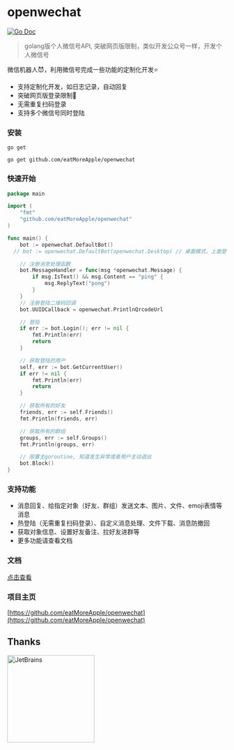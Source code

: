 

# openwechat

[![Go Doc](https://pkg.go.dev/badge/github.com/eatMoreApple/openwechat)](https://godoc.org/github.com/eatMoreApple/openwechat)

> golang版个人微信号API, 突破网页版限制，类似开发公众号一样，开发个人微信号



微信机器人:smiling_imp:，利用微信号完成一些功能的定制化开发⭐



* 支持定制化开发，如日志记录，自动回复
* 突破网页版登录限制&#x1F4E3;
* 无需重复扫码登录
* 支持多个微信号同时登陆



### 安装

`go get`

```shell
go get github.com/eatMoreApple/openwechat
```



### 快速开始

```go
package main

import (
	"fmt"
	"github.com/eatMoreApple/openwechat"
)

func main() {
	bot := openwechat.DefaultBot()
  // bot := openwechat.DefaultBot(openwechat.Desktop) // 桌面模式，上面登录不上的可以尝试切换这种模式

	// 注册消息处理函数
	bot.MessageHandler = func(msg *openwechat.Message) {
		if msg.IsText() && msg.Content == "ping" {
			msg.ReplyText("pong")
		}
	}
	// 注册登陆二维码回调
	bot.UUIDCallback = openwechat.PrintlnQrcodeUrl

	// 登陆
	if err := bot.Login(); err != nil {
		fmt.Println(err)
		return
	}

	// 获取登陆的用户
	self, err := bot.GetCurrentUser()
	if err != nil {
		fmt.Println(err)
		return
	}

	// 获取所有的好友
	friends, err := self.Friends()
	fmt.Println(friends, err)

	// 获取所有的群组
	groups, err := self.Groups()
	fmt.Println(groups, err)

	// 阻塞主goroutine, 知道发生异常或者用户主动退出
	bot.Block()
}
```



### 支持功能

* 消息回复、给指定对象（好友、群组）发送文本、图片、文件、emoji表情等消息
* 热登陆（无需重复扫码登录）、自定义消息处理、文件下载、消息防撤回
* 获取对象信息、设置好友备注、拉好友进群等
* 更多功能请查看文档



### 文档

[点击查看](https://openwechat.readthedocs.io/zh/latest/)

### 项目主页

[https://github.com/eatMoreApple/openwechat](https://github.com/eatMoreApple/openwechat)



## Thanks

<a href="https://www.jetbrains.com/?from=openwechat"><img src="https://account.jetbrains.com/static/images/jetbrains-logo-inv.svg" height="200" alt="JetBrains"/></a>








